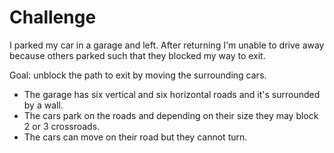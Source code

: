 # Challenge
I parked my car in a garage and left. After returning I'm unable to drive away because others parked such that they 
 blocked my way to exit.

Goal: unblock the path to exit by moving the surrounding cars. 

* The garage has six vertical and six horizontal roads and it's surrounded by a wall. 
* The cars park on the roads and depending on their size they may block 2 or 3 crossroads.
* The cars can move on their road but they cannot turn. 

